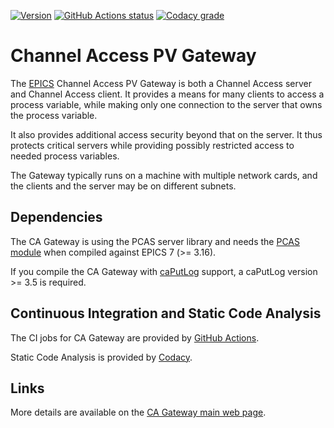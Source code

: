 <a target="_blank" href="http://semver.org">![Version][badge.version]</a>
<a target="_blank" href="https://github.com/epics-extensions/ca-gateway/actions/workflows/ci-scripts-build.yml">![GitHub Actions status][badge.gha]</a>
<a target="_blank" href="https://www.codacy.com/gh/epics-extensions/ca-gateway">![Codacy grade][badge.codacy]</a>


# Channel Access PV Gateway

The [EPICS](https://epics-controls.org) Channel Access PV Gateway is both a 
Channel Access server and Channel Access client.
It provides a means for many clients to access a process variable,
while making only one connection to the server that owns the process variable.

It also provides additional access security beyond that on the server.
It thus protects critical servers while providing possibly restricted access
to needed process variables.

The Gateway typically runs on a machine with multiple network cards,
and the clients and the server may be on different subnets.

## Dependencies

The CA Gateway is using the PCAS server library and needs the
[PCAS module](https://github.com/epics-modules/pcas) when compiled against
EPICS 7 (>= 3.16).

If you compile the CA Gateway with
[caPutLog](https://github.com/epics-modules/caPutLog) support,
a caPutLog version >= 3.5 is required.

## Continuous Integration and Static Code Analysis

The CI jobs for CA Gateway are provided by
[GitHub Actions](https://github.com/epics-extensions/ca-gateway/actions/workflows/ci-scripts-build.yml).

Static Code Analysis is provided by
[Codacy](https://www.codacy.com).

## Links

More details are available on the
[CA Gateway main web page](http://www.aps.anl.gov/epics/extensions/gateway/).

<!-- Links -->
<!-- Links -->
[badge.version]: https://badge.fury.io/gh/epics-extensions%2Fca-gateway.svg
[badge.gha]: https://github.com/epics-extensions/ca-gateway/actions/workflows/ci-scripts-build.yml/badge.svg
[badge.codacy]: https://app.codacy.com/project/badge/Grade/380b43d8acf743eab6b6236a5aa104a4
